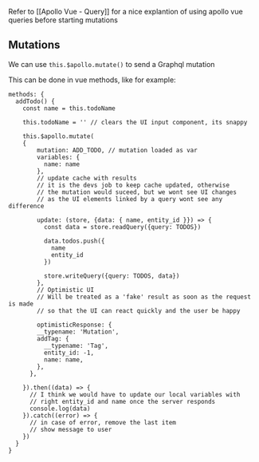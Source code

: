 
Refer to [[Apollo Vue - Query]] for a nice explantion of using apollo vue queries before starting mutations

## Mutations

We can use `this.$apollo.mutate()` to send a Graphql mutation

This can be done in vue methods, like for example:

```
methods: {
  addTodo() {
    const name = this.todoName
	
	this.todoName = '' // clears the UI input component, its snappy
	
	this.$apollo.mutate(
	{
		mutation: ADD_TODO, // mutation loaded as var
		variables: {
		  name: name
		},
		// update cache with results
		// it is the devs job to keep cache updated, otherwise
		// the mutation would suceed, but we wont see UI changes
		// as the UI elements linked by a query wont see any difference
		
		update: (store, {data: { name, entity_id }}) => {
		  const data = store.readQuery({query: TODOS})
		  
		  data.todos.push({
		    name
			entity_id
		  })
		  
		  store.writeQuery({query: TODOS, data})
		},
		// Optimistic UI
        // Will be treated as a 'fake' result as soon as the request is made
        // so that the UI can react quickly and the user be happy

		optimisticResponse: {
		__typename: 'Mutation',
		addTag: {
		  __typename: 'Tag',
		  entity_id: -1,
		  name: name,
		},
	  },

	}).then((data) => {
	  // I think we would have to update our local variables with
	  // right entity_id and name once the server responds
	  console.log(data)
	}).catch((error) => {
	  // in case of error, remove the last item
	  // show message to user
	})
  }
}